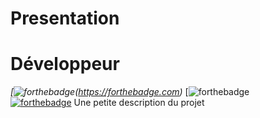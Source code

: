 # Presentation
# Développeur
_[![forthebadge](https://forthebadge.com/images/badges/ages-18.svg)(https://forthebadge.com)_
[![forthebadge](https://forthebadge.com/images/badges/uses-html.svg)  
[![forthebadge](https://forthebadge.com/images/badges/uses-css.svg)](http://forthebadge.com)
Une petite description du projet
